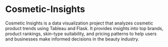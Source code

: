 # Cosmetic-Insights
Cosmetic Insights is a data visualization project that analyzes cosmetic product trends using Tableau and Flask. It provides insights into top brands, product rankings, skin-type suitability, and pricing patterns to help users and businesses make informed decisions in the beauty industry.
